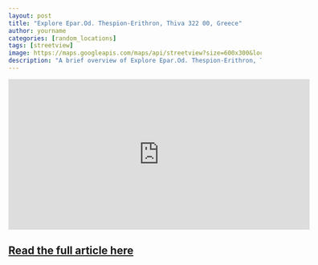 ```yaml
---
layout: post
title: "Explore Epar.Od. Thespion-Erithron, Thiva 322 00, Greece"
author: yourname
categories: [random_locations]
tags: [streetview]
image: https://maps.googleapis.com/maps/api/streetview?size=600x300&location=38.2650171,23.1636575&key=AIzaSyCyMtwXYk9B13Tiqh4ikTwxEaMDv3H-ARw
description: "A brief overview of Explore Epar.Od. Thespion-Erithron, Thiva 322 00, Greece."
---
```


<iframe
    width="600"
    height="300"
    src="https://www.google.com/maps/embed/v1/streetview?key=AIzaSyCyMtwXYk9B13Tiqh4ikTwxEaMDv3H-ARw&location=38.2650171,23.1636575"
    frameborder="0"
    style="border:0"
    allowfullscreen>
</iframe>

## [Read the full article here](https://www.google.com/maps/@38.2650171,23.1636575,14z?hl=en)